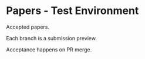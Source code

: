 # Papers - Test Environment
Accepted papers.

Each branch is a submission preview. 

Acceptance happens on PR merge.
